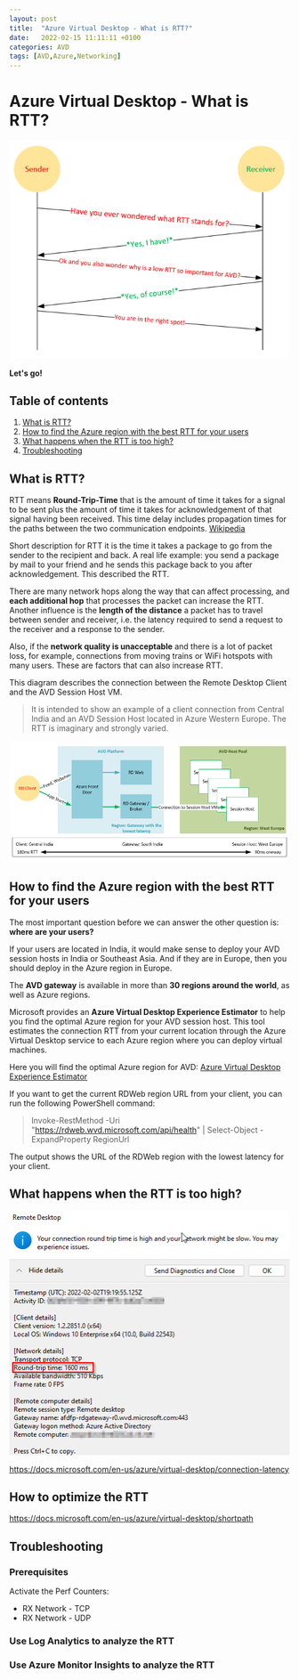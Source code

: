 ```yaml
---
layout: post
title:  "Azure Virtual Desktop - What is RTT?"
date:   2022-02-15 11:11:11 +0100
categories: AVD
tags: [AVD,Azure,Networking]
---
```

# Azure Virtual Desktop - What is RTT?

![2022-02-15-000.png](/assets/img/2022-02-15/2022-02-15-000.png)

**Let's go!**

## Table of contents
1. [What is RTT?](#What-is-RTT)
2. [How to find the Azure region with the best RTT for your users](#How-to-find-the-Azure-region-with-the-best-RTT-for-your-users)
3. [What happens when the RTT is too high?](#What-happens-when-the-RTT-is-too-high)
4. [Troubleshooting](#troubleshooting)


## What is RTT?

RTT means **Round-Trip-Time** that is the amount of time it takes for a signal to be sent plus the amount of time it takes for acknowledgement of that signal having been received. This time delay includes propagation times for the paths between the two communication endpoints. [Wikipedia](https://en.wikipedia.org/wiki/Round-trip_delay)

Short description for RTT it is the time it takes a package to go from the sender to the recipient and back. A real life example: you send a package by mail to your friend and he sends this package back to you after acknowledgement. This described the RTT. 

There are many network hops along the way that can affect processing, and **each additional hop** that processes the packet can increase the RTT. Another influence is the **length of the distance** a packet has to travel between sender and receiver, i.e. the latency required to send a request to the receiver and a response to the sender.

Also, if the **network quality is unacceptable** and there is a lot of packet loss, for example, connections from moving trains or WiFi hotspots with many users. These are factors that can also increase RTT.

This diagram describes the connection between the Remote Desktop Client and the AVD Session Host VM. 

> It is intended to show an example of a client connection from Central India and an AVD Session Host located in Azure Western Europe. The RTT is imaginary and strongly varied.
 
![2022-02-15-001.png](/assets/img/2022-02-15/2022-02-15-001.png)

## How to find the Azure region with the best RTT for your users

The most important question before we can answer the other question is: **where are your users?** 

If your users are located in India, it would make sense to deploy your AVD session hosts in India or Southeast Asia. And if they are in Europe, then you should deploy in the Azure region in Europe.

The **AVD gateway** is available in more than **30 regions around the world**, as well as Azure regions. 

Microsoft provides an **Azure Virtual Desktop Experience Estimator** to help you find the optimal Azure region for your AVD session host. This tool estimates the connection RTT from your current location through the Azure Virtual Desktop service to each Azure region where you can deploy virtual machines.  

Here you will find the optimal Azure region for AVD: [Azure Virtual Desktop Experience Estimator](https://azure.microsoft.com/en-in/services/virtual-desktop/assessment/)

If you want to get the current RDWeb region URL from your client, you can run the following PowerShell command:

> Invoke-RestMethod -Uri "https://rdweb.wvd.microsoft.com/api/health" | Select-Object -ExpandProperty RegionUrl

The output shows the URL of the RDWeb region with the lowest latency for your client.
## What happens when the RTT is too high?

![2022-02-15-002.png](/assets/img/2022-02-15/2022-02-15-002.png)

https://docs.microsoft.com/en-us/azure/virtual-desktop/connection-latency


## How to optimize the RTT

https://docs.microsoft.com/en-us/azure/virtual-desktop/shortpath

## Troubleshooting

### Prerequisites

Activate the Perf Counters:
- RX Network - TCP 
- RX Network - UDP

### Use Log Analytics to analyze the RTT

### Use Azure Monitor Insights to analyze the RTT
